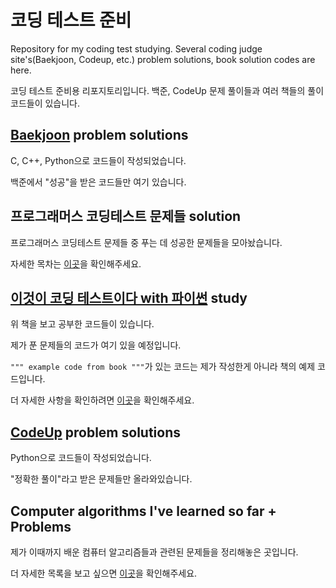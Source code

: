 # 코딩 테스트 준비

Repository for my coding test studying. Several coding judge site's(Baekjoon, Codeup, etc.) problem solutions, book solution codes are here.

코딩 테스트 준비용 리포지토리입니다. 백준, CodeUp 문제 풀이들과 여러 책들의 풀이 코드들이 있습니다.


## [Baekjoon](https://www.acmicpc.net/) problem solutions

C, C++, Python으로 코드들이 작성되었습니다.

백준에서 "성공"을 받은 코드들만 여기 있습니다.

## 프로그래머스 코딩테스트 문제들 solution

프로그래머스 코딩테스트 문제들 중 푸는 데 성공한 문제들을 모아놨습니다. 

자세한 목차는 [이곳](./programmers/READMD.md)을 확인해주세요. 

## [이것이 코딩 테스트이다 with 파이썬](https://www.hanbit.co.kr/store/books/look.php?p_code=B8945183661) study

위 책을 보고 공부한 코드들이 있습니다.

제가 푼 문제들의 코드가 여기 있을 예정입니다.

`""" example code from book """`가 있는 코드는 제가 작성한게 아니라 책의 예제 코드입니다.

더 자세한 사항을 확인하려면 [이곳](./This_is_coding_test_with_python/README.md)을 확인해주세요.

## [CodeUp](https://codeup.kr/index.php) problem solutions

Python으로 코드들이 작성되었습니다.

"정확한 풀이"라고 받은 문제들만 올라와있습니다.

## Computer algorithms I've learned so far + Problems

제가 이때까지 배운 컴퓨터 알고리즘들과 관련된 문제들을 정리해놓은 곳입니다.

더 자세한 목록을 보고 싶으면 [이곳](./learned_algorithms/README.md)을 확인해주세요.